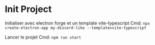 # Init Project

Initialiser avec electron forge et un template vite-typescript
Cmd: `npx create-electron-app my-discord-like --template=vite-typescript`

Lancer le projet 
Cmd: `npm run start`